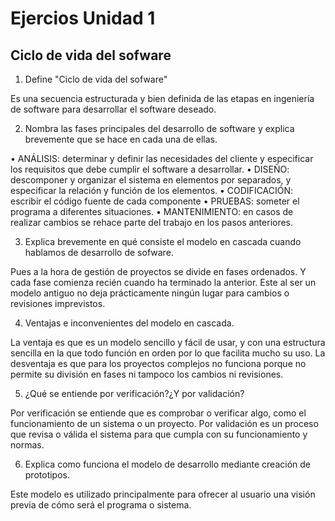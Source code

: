 ﻿# Ejercios Unidad 1

## Ciclo de vida del sofware

1. Define "Ciclo de vida del sofware"

Es una secuencia estructurada y bien definida de las etapas en ingeniería de software para desarrollar el software deseado.

2. Nombra las fases principales del desarrollo de software y explica brevemente que se hace en cada una de ellas.

• ANÁLISIS: determinar y definir las necesidades del cliente y especificar los requisitos que debe cumplir el software a desarrollar.
• DISEÑO: descomponer y organizar el sistema en elementos por separados, y especificar la relación y función de los elementos.
• CODIFICACIÓN: escribir el código fuente de cada componente
• PRUEBAS: someter el programa a diferentes situaciones.
• MANTENIMIENTO: en casos de realizar cambios se rehace parte del trabajo en los pasos anteriores.

3. Explica brevemente en qué consiste el modelo en cascada cuando hablamos de desarrollo de sofware.

Pues a la hora de gestión de proyectos se divide en fases ordenados. Y cada fase comienza recién cuando ha terminado la anterior. Este al ser un modelo antiguo no deja prácticamente ningún lugar para cambios o revisiones imprevistos.

4. Ventajas e inconvenientes del modelo en cascada.

La ventaja es que es un modelo sencillo y fácil de usar, y con una estructura sencilla en la que todo función en orden por lo que facilita mucho su uso.
La desventaja es que para los proyectos complejos no funciona porque no permite su división en fases ni tampoco los cambios ni revisiones.

5. ¿Qué se entiende por verificación?¿Y por validación?

Por verificación se entiende que es comprobar o verificar algo, como el funcionamiento de un sistema o un proyecto. 
Por validación es un proceso que revisa o válida el sistema para que cumpla con su funcionamiento y normas.

6. Explica como funciona el modelo de desarrollo mediante creación de prototipos.

Este modelo es utilizado principalmente para ofrecer al usuario una visión previa de cómo será el programa o sistema. 
